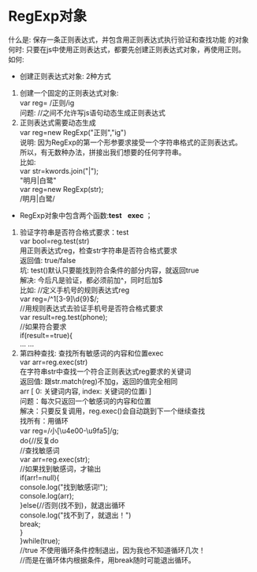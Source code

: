 # RegExp对象  

 什么是: 保存一条正则表达式，并包含用正则表达式执行验证和查找功能 的对象  
 何时: 只要在js中使用正则表达式，都要先创建正则表达式对象，再使用正则。  
 如何:  

- 创建正则表达式对象: 2种方式  

1. 创建一个固定的正则表达式对象:  
 var reg= /正则/ig  
 问题: //之间不允许写js语句动态生成正则表达式  
1. 正则表达式需要动态生成  
 var reg=new RegExp("正则","ig")  
 说明: 因为RegExp的第一个形参要求接受一个字符串格式的正则表达式。  
 所以，有无数种办法，拼接出我们想要的任何字符串。  
 比如:  
 var str=kwords.join("|");  
      "明月|白鹭"  
    var reg=new RegExp(str);  
      /明月|白鹭/  

- RegExp对象中包含两个函数:__test__ &nbsp; __exec__ ；  

1. 验证字符串是否符合格式要求：test  
      var bool=reg.test(str)  
       用正则表达式reg，检查str字符串是否符合格式要求  
       返回值: true/false  
      坑: test()默认只要能找到符合条件的部分内容，就返回true  
      解决: 今后凡是验证，都必须前加^，同时后加$  
      比如: //定义手机号的规则表达式reg  
        var reg=/^1[3-9]\d{9}$/;  
        //用规则表达式去验证手机号是否符合格式要求  
        var result=reg.test(phone);  
        //如果符合要求  
        if(result==true){  
           ... ...  
1. 第四种查找: 查找所有敏感词的内容和位置exec  
  var arr=reg.exec(str)  
   在字符串str中查找一个符合正则表达式reg要求的关键词  
   返回值: 跟str.match(reg)不加g，返回的值完全相同  
     arr [ 0: 关键词内容, index: 关键词的位置i ]  
   问题：每次只返回一个敏感词的内容和位置  
   解决：只要反复调用，reg.exec()会自动跳到下一个继续查找  
   找所有：用循环  
   var reg=/小[\u4e00-\u9fa5]/g;  
    do{//反复do  
        //查找敏感词  
        var arr=reg.exec(str);  
        //如果找到敏感词，才输出  
        if(arr!=null){  
            console.log("找到敏感词!");  
            console.log(arr);  
        }else{//否则(找不到)，就退出循环  
            console.log("找不到了，就退出！")  
            break;  
        }  
    }while(true);  
    //true 不使用循环条件控制退出，因为我也不知道循环几次！  
    //而是在循环体内根据条件，用break随时可能退出循环。  
